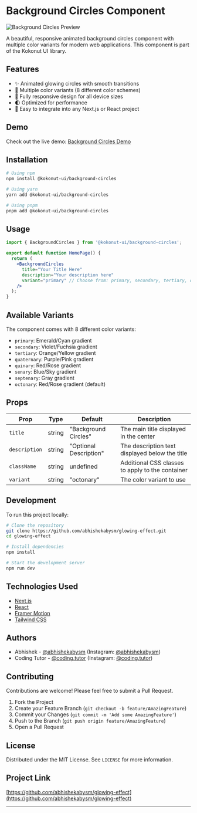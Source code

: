 # Background Circles Component

![Background Circles Preview](/public/image.png)

A beautiful, responsive animated background circles component with multiple color variants for modern web applications. This component is part of the Kokonut UI library.

## Features

- ✨ Animated glowing circles with smooth transitions
- 🎨 Multiple color variants (8 different color schemes)
- 📱 Fully responsive design for all device sizes
- 🌓 Optimized for performance
- 🧩 Easy to integrate into any Next.js or React project

## Demo

Check out the live demo: [Background Circles Demo](https://bg-circles-cd.vercel.app)

## Installation

```bash
# Using npm
npm install @kokonut-ui/background-circles

# Using yarn
yarn add @kokonut-ui/background-circles

# Using pnpm
pnpm add @kokonut-ui/background-circles
```

## Usage

```jsx
import { BackgroundCircles } from '@kokonut-ui/background-circles';

export default function HomePage() {
  return (
    <BackgroundCircles 
      title="Your Title Here" 
      description="Your description here"
      variant="primary" // Choose from: primary, secondary, tertiary, quaternary, quinary, senary, septenary, octonary
    />
  );
}
```

## Available Variants

The component comes with 8 different color variants:

- `primary`: Emerald/Cyan gradient
- `secondary`: Violet/Fuchsia gradient
- `tertiary`: Orange/Yellow gradient
- `quaternary`: Purple/Pink gradient
- `quinary`: Red/Rose gradient
- `senary`: Blue/Sky gradient
- `septenary`: Gray gradient
- `octonary`: Red/Rose gradient (default)

## Props

| Prop | Type | Default | Description |
|------|------|---------|-------------|
| `title` | string | "Background Circles" | The main title displayed in the center |
| `description` | string | "Optional Description" | The description text displayed below the title |
| `className` | string | undefined | Additional CSS classes to apply to the container |
| `variant` | string | "octonary" | The color variant to use |

## Development

To run this project locally:

```bash
# Clone the repository
git clone https://github.com/abhishekabysm/glowing-effect.git
cd glowing-effect

# Install dependencies
npm install

# Start the development server
npm run dev
```

## Technologies Used

- [Next.js](https://nextjs.org/)
- [React](https://reactjs.org/)
- [Framer Motion](https://www.framer.com/motion/)
- [Tailwind CSS](https://tailwindcss.com/)

## Authors

- Abhishek - [@abhishekabysm](https://github.com/abhishekabysm) (Instagram: [@abhishekabysm](https://instagram.com/abhishekabysm))
- Coding Tutor - [@coding.tutor](https://github.com/aditya-obj) (Instagram: [@coding.tutor](https://instagram.com/coding.tutor))

## Contributing

Contributions are welcome! Please feel free to submit a Pull Request.

1. Fork the Project
2. Create your Feature Branch (`git checkout -b feature/AmazingFeature`)
3. Commit your Changes (`git commit -m 'Add some AmazingFeature'`)
4. Push to the Branch (`git push origin feature/AmazingFeature`)
5. Open a Pull Request

## License

Distributed under the MIT License. See `LICENSE` for more information.

## Project Link

[https://github.com/abhishekabysm/glowing-effect](https://github.com/abhishekabysm/glowing-effect)

---
